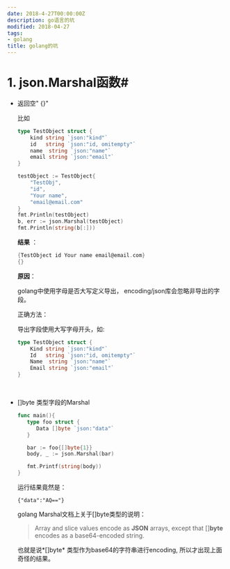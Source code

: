 ```yaml
---
date: 2018-4-27T00:00:00Z
description: go语言的坑
modified: 2018-04-27
tags:
- golang
title: golang的坑
---
```


# 1\. json.Marshal函数#

* 返回空" {}"

  比如

  ```go
  type TestObject struct {
      kind string `json:"kind"`
      id   string `json:"id, omitempty"`
      name  string `json:"name"`
      email string `json:"email"`
  }

  testObject := TestObject{
      "TestObj",
      "id",
      "Your name",
      "email@email.com"
  }
  fmt.Println(testObject)
  b, err := json.Marshal(testObject)
  fmt.Println(string(b[:]))
  ```

  **结果** ：

  ```Go
  {TestObject id Your name email@email.com}
  {}
  ```

  **原因**：

  golang中使用字母是否大写定义导出， encoding/json库会忽略非导出的字段。

  正确方法：

  导出字段使用大写字母开头，如:

  ```go
  type TestObject struct {
      Kind string `json:"kind"`
      Id   string `json:"id, omitempty"`
      Name  string `json:"name"`
      Email string `json:"email"`
  }
  ```

  ​

* []byte 类型字段的Marshal

  ```go
  func main(){
     type foo struct {
        Data []byte `json:"data"`
     }

     bar := foo{[]byte{1}}
     body, _ := json.Marshal(bar)

     fmt.Printf(string(body))
  }
  ```

  运行结果竟然是：

  ```shell
  {"data":"AQ=="}
  ```

  golang Marshal文档上关于[]byte类型的说明：

  > Array and slice values encode as **JSON** arrays, except that []**byte** encodes as a base64-encoded string.

   也就是说*[]byte* 类型作为base64的字符串进行encoding, 所以才出现上面奇怪的结果。